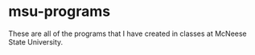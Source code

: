# msu-programs
These are all of the programs that I have created in classes at McNeese State University.
